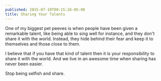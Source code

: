```yaml
---
published: 2015-07-10T00:15:26-05:00
title: Sharing Your Talents
---
```

One of my biggest pet peeves is when people have been given a remarkable talent, like being able to sing well for instance, and they don't share it with the world. Instead, they hide behind their fear and keep it to themselves and those close to them.

I believe that if you have that kind of talent then it is your responsibility to share it with the world. And we live in an awesome time when sharing has never been easier.

Stop being selfish and share.